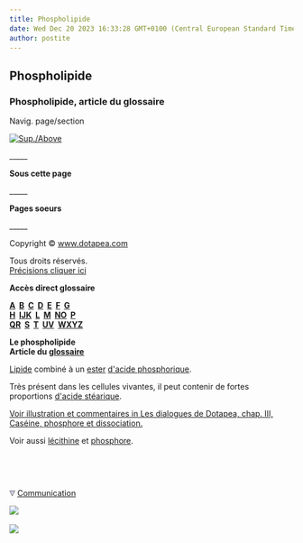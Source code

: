 ```yaml
---
title: Phospholipide
date: Wed Dec 20 2023 16:33:28 GMT+0100 (Central European Standard Time)
author: postite
---
```


## Phospholipide
### Phospholipide, article du glossaire
 Navig. page/section

[![Sup./Above](_derived/up_cmp_themenoir010_up.gif)](p.html)

\_\_\_\_\_

**Sous cette page**

\_\_\_\_\_

**Pages soeurs**

\_\_\_\_\_

Copyright © www.dotapea.com

Tous droits réservés.  
[Précisions cliquer ici](droitscopie.html)

**Accès direct glossaire**

**[A](a.html)  [B](b.html)  [C](c.html)  [D](d.html)  [E](e.html)  [F](f.html)  [G](g.html)  
[H](h.html)  [IJK](ijk.html)  [L](l.html)  [M](m.html)  [NO](no.html)  [P](p.html)  
[QR](qr.html)  [S](s.html)  [T](t.html)  [UV](uv.html)  [WXYZ](wxyz.html)**

**Le phospholipide  
Article du [glossaire](glossaire.html)**

[Lipide](lipide.html) combiné à un [ester](ester.html) [d'acide phosphorique](phosphoriqueacide.html).

Très présent dans les cellules vivantes, il peut contenir de fortes proportions [d'acide stéarique](steariqueacide.html).

[Voir illustration et commentaires in Les dialogues de Dotapea, chap. III, Caséine, phosphore et dissociation.](chap03caseine.html#illuphospholipide)

Voir aussi [lécithine](lecithine.html) et [phosphore](phosphore.html).



 

 ![](images/transparent122x1.gif)

![](images/flechebas.gif) [Communication](http://www.artrealite.com/annonceurs.htm) 

[![](https://cbonvin.fr/sites/regie.artrealite.com/visuels/campagne1.png)](index-2.html#20131014)

![](https://cbonvin.fr/sites/regie.artrealite.com/visuels/campagne2.png)
